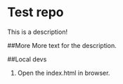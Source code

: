 # Test repo

This is a description!

##More
More text for the description.

##Local devs
1. Open the index.html in browser.